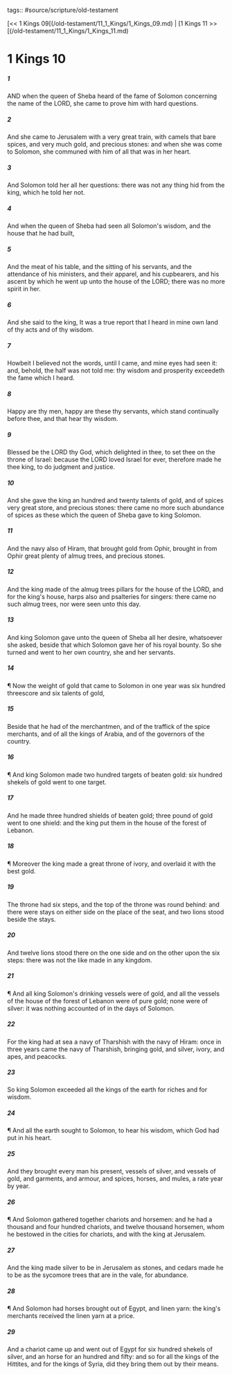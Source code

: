 tags:: #source/scripture/old-testament

[<< 1 Kings 09[(/old-testament/11_1_Kings/1_Kings_09.md) | [1 Kings 11 >>[(/old-testament/11_1_Kings/1_Kings_11.md)

# 1 Kings 10

##### 1

AND when the queen of Sheba heard of the fame of Solomon concerning the name of the LORD, she came to prove him with hard questions.

##### 2

And she came to Jerusalem with a very great train, with camels that bare spices, and very much gold, and precious stones: and when she was come to Solomon, she communed with him of all that was in her heart.

##### 3

And Solomon told her all her questions: there was not any thing hid from the king, which he told her not.

##### 4

And when the queen of Sheba had seen all Solomon's wisdom, and the house that he had built,

##### 5

And the meat of his table, and the sitting of his servants, and the attendance of his ministers, and their apparel, and his cupbearers, and his ascent by which he went up unto the house of the LORD; there was no more spirit in her.

##### 6

And she said to the king, It was a true report that I heard in mine own land of thy acts and of thy wisdom.

##### 7

Howbeit I believed not the words, until I came, and mine eyes had seen it: and, behold, the half was not told me: thy wisdom and prosperity exceedeth the fame which I heard.

##### 8

Happy are thy men, happy are these thy servants, which stand continually before thee, and that hear thy wisdom.

##### 9

Blessed be the LORD thy God, which delighted in thee, to set thee on the throne of Israel: because the LORD loved Israel for ever, therefore made he thee king, to do judgment and justice.

##### 10

And she gave the king an hundred and twenty talents of gold, and of spices very great store, and precious stones: there came no more such abundance of spices as these which the queen of Sheba gave to king Solomon.

##### 11

And the navy also of Hiram, that brought gold from Ophir, brought in from Ophir great plenty of almug trees, and precious stones.

##### 12

And the king made of the almug trees pillars for the house of the LORD, and for the king's house, harps also and psalteries for singers: there came no such almug trees, nor were seen unto this day.

##### 13

And king Solomon gave unto the queen of Sheba all her desire, whatsoever she asked, beside that which Solomon gave her of his royal bounty. So she turned and went to her own country, she and her servants.

##### 14

¶ Now the weight of gold that came to Solomon in one year was six hundred threescore and six talents of gold,

##### 15

Beside that he had of the merchantmen, and of the traffick of the spice merchants, and of all the kings of Arabia, and of the governors of the country.

##### 16

¶ And king Solomon made two hundred targets of beaten gold: six hundred shekels of gold went to one target.

##### 17

And he made three hundred shields of beaten gold; three pound of gold went to one shield: and the king put them in the house of the forest of Lebanon.

##### 18

¶ Moreover the king made a great throne of ivory, and overlaid it with the best gold.

##### 19

The throne had six steps, and the top of the throne was round behind: and there were stays on either side on the place of the seat, and two lions stood beside the stays.

##### 20

And twelve lions stood there on the one side and on the other upon the six steps: there was not the like made in any kingdom.

##### 21

¶ And all king Solomon's drinking vessels were of gold, and all the vessels of the house of the forest of Lebanon were of pure gold; none were of silver: it was nothing accounted of in the days of Solomon.

##### 22

For the king had at sea a navy of Tharshish with the navy of Hiram: once in three years came the navy of Tharshish, bringing gold, and silver, ivory, and apes, and peacocks.

##### 23

So king Solomon exceeded all the kings of the earth for riches and for wisdom.

##### 24

¶ And all the earth sought to Solomon, to hear his wisdom, which God had put in his heart.

##### 25

And they brought every man his present, vessels of silver, and vessels of gold, and garments, and armour, and spices, horses, and mules, a rate year by year.

##### 26

¶ And Solomon gathered together chariots and horsemen: and he had a thousand and four hundred chariots, and twelve thousand horsemen, whom he bestowed in the cities for chariots, and with the king at Jerusalem.

##### 27

And the king made silver to be in Jerusalem as stones, and cedars made he to be as the sycomore trees that are in the vale, for abundance.

##### 28

¶ And Solomon had horses brought out of Egypt, and linen yarn: the king's merchants received the linen yarn at a price.

##### 29

And a chariot came up and went out of Egypt for six hundred shekels of silver, and an horse for an hundred and fifty: and so for all the kings of the Hittites, and for the kings of Syria, did they bring them out by their means.
